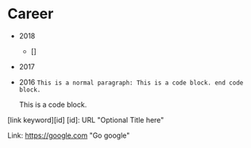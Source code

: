 # Career
+ 2018
  + []


+ 2017


+ 2016
``` This is a normal paragraph: This is a code block. end code block. ```
 

    This is a code block. 

[link keyword][id]
[id]: URL "Optional Title here"

Link: https://google.com "Go google"
